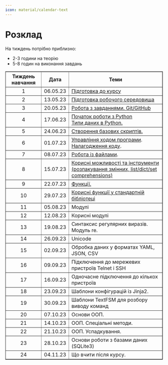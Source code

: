 ```yaml
---
icon: material/calendar-text
---
```

# Розклад



На тиждень потрібно приблизно:

* 2-3 години на теорію
* 5-8 годин на виконання завдань

<table border="1" cellpadding="4" cellspacing="0">
 <tr>
    <th align="center">Тиждень навчання</th>
    <th align="center">Дата</th>
    <th align="center">Теми</th>
 </tr>
 <tr>
    <td align="center">1</td>
    <td align="center">06.05.23</td>
    <td><a href="https://pyneng.io/course/topics/00-preparation/">Підготовка до курсу</a></td>
 </tr>
 <tr>
    <td align="center">2</td>
    <td align="center">13.05.23</td>
    <td><a href="https://pyneng.io/course/topics/01-course-env/">Підготовка робочого середовища</a></td>
 </tr>
 <tr>
    <td align="center">3</td>
    <td align="center">20.05.23</td>
    <td><a href="https://pyneng.io/course/topics/02-git-github-tasks/">Робота з завданнями. Git/GitHub</a></td>
 </tr>
 <tr>
    <td align="center">4</td>
    <td align="center">17.06.23</td>
    <td><a href="https://pyneng.io/course/topics/03-python-intro/">Початок роботи з Python</a><br><a href="https://pyneng.io/course/topics/04-data-types/">Типи даних в Python.</a></td>
 </tr>
 <tr>
    <td align="center">5</td>
    <td align="center">24.06.23</td>
    <td><a href="https://pyneng.io/course/topics/05-basic-scripts/">Створення базових скриптів.</a></td>
 </tr>
 <tr>
    <td align="center">6</td>
    <td align="center">01.07.23</td>
    <td><a href="https://pyneng.io/course/topics/06-control-structures/">Управління ходом програми</a>.<br><a href="https://pyneng.io/course/topics/debug/">Налагодження коду</a>.</td>
 </tr>
 <tr>
    <td align="center">7</td>
    <td align="center">08.07.23</td>
    <td><a href="https://pyneng.io/course/topics/07-files/">Робота із файлами</a>.</td>
 </tr>
 <tr>
    <td align="center">8</td>
    <td align="center">15.07.23</td>
    <td><a href="https://pyneng.io/course/topics/08-useful-basics/">Корисні можливості та інструменти (розпакування змінних, list/dict/set comprehensions)</a></td>
 </tr>
 <tr>
    <td align="center">9</td>
    <td align="center">22.07.23</td>
    <td><a href="https://pyneng.io/course/topics/09-functions/">Функції.</a></td>
 </tr>
 <tr>
    <td align="center">10</td>
    <td align="center">29.07.23</td>
    <td><a href="https://pyneng.io/course/topics/10-useful-functions/">Корисні функції у стандартній бібліотеці</a></td>
 </tr>
 <tr>
    <td align="center">11</td>
    <td align="center">05.08.23</td>
    <td>Модулі</td>
 </tr>
 <tr>
    <td align="center">12</td>
    <td align="center">12.08.23</td>
    <td>Корисні модулі</td>
 </tr>
 <tr>
    <td align="center">13</td>
    <td align="center">19.08.23</td>
    <td>Синтаксис регулярних виразів. Модуль re.</td>
 </tr>
 <tr>
    <td align="center">14</td>
    <td align="center">26.09.23</td>
    <td>Unicode</td>
 </tr>
 <tr>
    <td align="center">15</td>
    <td align="center">02.09.23</td>
    <td>Обробка даних у форматах YAML, JSON, CSV</td>
 </tr>
 <tr>
    <td align="center">16</td>
    <td align="center">09.09.23</td>
    <td>Підключення до мережевих пристроїв Telnet і SSH</td>
 </tr>
 <tr>
    <td align="center">17</td>
    <td align="center">16.09.23</td>
    <td>Одночасне підключення до кількох пристроїв</td>
 </tr>
 <tr>
    <td align="center">18</td>
    <td align="center">23.09.23</td>
    <td>Шаблони конфігурацій із Jinja2.</td>
 </tr>
 <tr>
    <td align="center">19</td>
    <td align="center">30.09.23</td>
    <td>Шаблони TextFSM для розбору виводу команд</td>
 </tr>
 <tr>
    <td align="center">20</td>
    <td align="center">07.10.23</td>
    <td>Основи ООП.</td>
 </tr> 
 <tr>
    <td align="center">21</td>
    <td align="center">14.10.23</td>
    <td>ООП. Спеціальні методи.</td>
 </tr> 
 <tr>
    <td align="center">22</td>
    <td align="center">21.10.23</td>
    <td>ООП. Успадкування.</td>
 </tr> 
 <tr>
    <td align="center">23</td>
    <td align="center">28.10.23</td>
    <td>Основи роботи з базами даних (SQLite3)</td>
 </tr> 
 <tr>
    <td align="center">24</td>
    <td align="center">04.11.23</td>
    <td>Що вчити після курсу.</td>
 </tr>  
</table>
